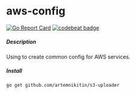 # aws-config 
[![Go Report Card](https://goreportcard.com/badge/github.com/artemnikitin/aws-config)](https://goreportcard.com/report/github.com/artemnikitin/aws-config) [![codebeat badge](https://codebeat.co/badges/29a330a4-7af4-462e-b8ea-de61ea346cb4)](https://codebeat.co/projects/github-com-artemnikitin-aws-config)    

##### Description
Using to create common config for AWS services.

##### Install
``` 
go get github.com/artemnikitin/s3-uploader 
``` 
   
